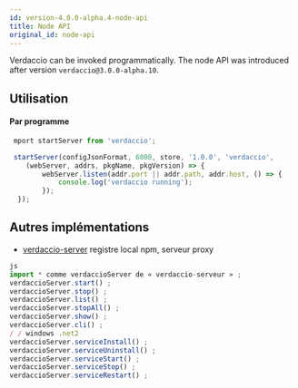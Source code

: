 ```yaml
---
id: version-4.0.0-alpha.4-node-api
title: Node API
original_id: node-api
---
```

Verdaccio can be invoked programmatically. The node API was introduced after version `verdaccio@3.0.0-alpha.10`.

## Utilisation

#### Par programme

```js
 mport startServer from 'verdaccio';   

 startServer(configJsonFormat, 6000, store, '1.0.0', 'verdaccio',
    (webServer, addrs, pkgName, pkgVersion) => {
        webServer.listen(addr.port || addr.path, addr.host, () => {
            console.log('verdaccio running');
        });
  });
```

## Autres implémentations

* [verdaccio-server](https://github.com/boringame/verdaccio-server) registre local npm, serveur proxy

```js
js
import * comme verdaccioServer de « verdaccio-serveur » ;
verdaccioServer.start() ;
verdaccioServer.stop() ;
verdaccioServer.list() ;
verdaccioServer.stopAll() ;
verdaccioServer.show() ;
verdaccioServer.cli() ;
/ / windows .net2
verdaccioServer.serviceInstall() ;
verdaccioServer.serviceUninstall() ;
verdaccioServer.serviceStart() ;
verdaccioServer.serviceStop() ;
verdaccioServer.serviceRestart() ;
```